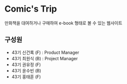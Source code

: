 # Comic's Trip

만화책을 대여하거나 구매하여 e-book 형태로 볼 수 있는 웹사이트

## 구성원

- 43기 신건록 (F) : Product Manager
- 43기 최원식 (B) : Project Manager
- 43기 권유정 (F)
- 43기 윤수빈 (B)
- 43기 홍태훈 (F)
